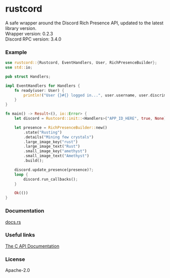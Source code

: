 # rustcord
A safe wrapper around the Discord Rich Presence API, updated to the latest library version.  
Wrapper version: 0.2.3  
Discord RPC version: 3.4.0

### Example
```rust
use rustcord::{Rustcord, EventHandlers, User, RichPresenceBuilder};
use std::io;

pub struct Handlers;

impl EventHandlers for Handlers {
    fn ready(user: User) {
        println!("User {}#{} logged in...", user.username, user.discriminator);
    }
}

fn main() -> Result<(), io::Error> {
    let discord = Rustcord::init::<Handlers>("APP_ID_HERE", true, None)?;

    let presence = RichPresenceBuilder::new()
        .state("Rusting")
        .details("Mining few crystals")
        .large_image_key("rust")
        .large_image_text("Rust")
        .small_image_key("amethyst")
        .small_image_text("Amethyst")
        .build();

    discord.update_presence(presence)?;
    loop {
        discord.run_callbacks();
    }

    Ok(())
}
```

### Documentation
[docs.rs][docs_rs]

### Useful links
[The C API Documentation][rpc_docs]

### License
Apache-2.0

[docs_rs]:https://docs.rs/rustcord
[rpc_docs]:https://discordapp.com/developers/docs/rich-presence/how-to
